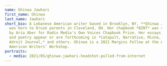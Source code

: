```yaml
---
name: Ghinwa Jawhari
first_name: Ghinwa
last_name: Jawhari
short_bio: A Lebanese American writer based in Brooklyn, NY, **Ghinwa Jawhari**
  was born to Druze parents in Cleveland, OH. Her chapbook *BINT* was selected
  by Aria Aber for Radix Media's Own Voices Chapbook Prize. Her essays, fiction,
  and poetry appear or are forthcoming in *Catapult, Narrative, Mizna, The
  Adroit Journal,* and others. Ghinwa is a 2021 Margins Fellow at the Asian
  American Writers’ Workshop.
portraits:
  - media: 2021/05/ghinwa-jawhari-headshot-pulled-from-internet
---
```

